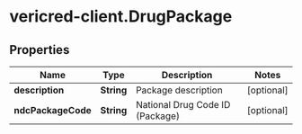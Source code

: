 # vericred-client.DrugPackage

## Properties
Name | Type | Description | Notes
------------ | ------------- | ------------- | -------------
**description** | **String** | Package description | [optional] 
**ndcPackageCode** | **String** | National Drug Code ID (Package) | [optional] 


